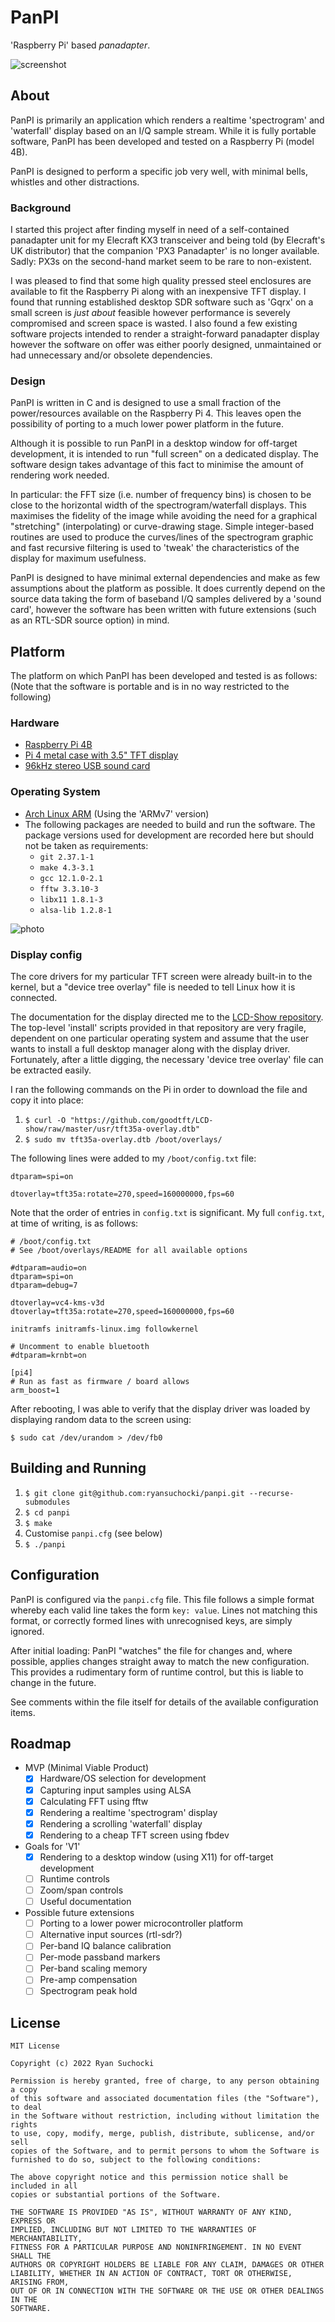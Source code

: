 # PanPI
'Raspberry Pi' based *panadapter*.

![screenshot](https://user-images.githubusercontent.com/278474/185504104-e697e979-ecaf-4e6b-b76a-1a81a1da90f1.png)

## About

PanPI is primarily an application which renders a realtime 'spectrogram' and 'waterfall' display based on an I/Q sample stream. While it is fully portable software, PanPI has been developed and tested on a Raspberry Pi (model 4B).

PanPI is designed to perform a specific job very well, with minimal bells, whistles and other distractions.

### Background

I started this project after finding myself in need of a self-contained panadapter unit for my Elecraft KX3 transceiver and being told (by Elecraft's UK distributor) that the companion 'PX3 Panadapter' is no longer available. Sadly: PX3s on the second-hand market seem to be rare to non-existent.

I was pleased to find that some high quality pressed steel enclosures are available to fit the Raspberry Pi along with an inexpensive TFT display. I found that running established desktop SDR software such as 'Gqrx' on a small screen is *just about* feasible however performance is severely compromised and screen space is wasted. I also found a few existing software projects intended to render a straight-forward panadapter display however the software on offer was either poorly designed, unmaintained or had unnecessary and/or obsolete dependencies.

### Design

PanPI is written in C and is designed to use a small fraction of the power/resources available on the Raspberry Pi 4. This leaves open the possibility of porting to a much lower power platform in the future.

Although it is possible to run PanPI in a desktop window for off-target development, it is intended to run "full screen" on a dedicated display. The software design takes advantage of this fact to minimise the amount of rendering work needed.

In particular: the FFT size (i.e. number of frequency bins) is chosen to be close to the horizontal width of the spectrogram/waterfall displays. This maximises the fidelity of the image while avoiding the need for a graphical "stretching" (interpolating) or curve-drawing stage. Simple integer-based routines are used to produce the curves/lines of the spectrogram graphic and fast recursive filtering is used to 'tweak' the characteristics of the display for maximum usefulness.

PanPI is designed to have minimal external dependencies and make as few assumptions about the platform as possible. It does currently depend on the source data taking the form of baseband I/Q samples delivered by a 'sound card', however the software has been written with future extensions (such as an RTL-SDR source option) in mind.

## Platform

The platform on which PanPI has been developed and tested is as follows: (Note that the software is portable and is in no way restricted to the following)

### Hardware
* [Raspberry Pi 4B](https://www.raspberrypi.com/products/raspberry-pi-4-model-b/)
* [Pi 4 metal case with 3.5" TFT display](https://www.mouser.co.uk/ProductDetail/DFRobot/FIT0820?qs=pBJMDPsKWf1f%252B%2Fx0HFXbyA%3D%3D)
* [96kHz stereo USB sound card](https://www.startech.com/en-gb/cards-adapters/icusbaudio2d)

### Operating System
* [Arch Linux ARM](https://archlinuxarm.org/platforms/armv8/broadcom/raspberry-pi-4) (Using the 'ARMv7' version)
* The following packages are needed to build and run the software. The package versions used for development are recorded here but should not be taken as requirements:
  * `git 2.37.1-1`
  * `make 4.3-3.1`
  * `gcc 12.1.0-2.1`
  * `fftw 3.3.10-3`
  * `libx11 1.8.1-3`
  * `alsa-lib 1.2.8-1`

![photo](https://user-images.githubusercontent.com/278474/186992126-67d05c45-e872-48e6-be8e-5f827d8043ff.jpg)

### Display config

The core drivers for my particular TFT screen were already built-in to the kernel, but a "device tree overlay" file is needed to tell Linux how it is connected.

The documentation for the display directed me to the [LCD-Show repository](https://github.com/goodtft/LCD-show). The top-level 'install' scripts provided in that repository are very fragile, dependent on one particular operating system and assume that the user wants to install a full desktop manager along with the display driver. Fortunately, after a little digging, the necessary 'device tree overlay' file can be extracted easily.

I ran the following commands on the Pi in order to download the file and copy it into place:

1. `$ curl -O "https://github.com/goodtft/LCD-show/raw/master/usr/tft35a-overlay.dtb"`
2. `$ sudo mv tft35a-overlay.dtb /boot/overlays/`

The following lines were added to my `/boot/config.txt` file:

```
dtparam=spi=on

dtoverlay=tft35a:rotate=270,speed=160000000,fps=60
```

Note that the order of entries in `config.txt` is significant. My full `config.txt`, at time of writing, is as follows:

```
# /boot/config.txt
# See /boot/overlays/README for all available options

#dtparam=audio=on
dtparam=spi=on
dtparam=debug=7

dtoverlay=vc4-kms-v3d
dtoverlay=tft35a:rotate=270,speed=160000000,fps=60

initramfs initramfs-linux.img followkernel

# Uncomment to enable bluetooth
#dtparam=krnbt=on

[pi4]
# Run as fast as firmware / board allows
arm_boost=1
```

After rebooting, I was able to verify that the display driver was loaded by displaying random data to the screen using:

`$ sudo cat /dev/urandom > /dev/fb0`

## Building and Running

1. `$ git clone git@github.com:ryansuchocki/panpi.git --recurse-submodules`
2. `$ cd panpi`
3. `$ make`
4. Customise `panpi.cfg` (see below)
5. `$ ./panpi`

## Configuration

PanPI is configured via the `panpi.cfg` file. This file follows a simple format whereby each valid line takes the form `key: value`. Lines not matching this format, or correctly formed lines with unrecognised keys, are simply ignored.

After initial loading: PanPI "watches" the file for changes and, where possible, applies changes straight away to match the new configuration. This provides a rudimentary form of runtime control, but this is liable to change in the future.

See comments within the file itself for details of the available configuration items.

## Roadmap

- MVP (Minimal Viable Product)
  - [x] Hardware/OS selection for development
  - [x] Capturing input samples using ALSA
  - [x] Calculating FFT using fftw
  - [x] Rendering a realtime 'spectrogram' display
  - [x] Rendering a scrolling 'waterfall' display
  - [x] Rendering to a cheap TFT screen using fbdev
- Goals for 'V1'
  - [x] Rendering to a desktop window (using X11) for off-target development
  - [ ] Runtime controls
  - [ ] Zoom/span controls
  - [ ] Useful documentation
- Possible future extensions
  - [ ] Porting to a lower power microcontroller platform
  - [ ] Alternative input sources (rtl-sdr?)
  - [ ] Per-band IQ balance calibration
  - [ ] Per-mode passband markers
  - [ ] Per-band scaling memory
  - [ ] Pre-amp compensation
  - [ ] Spectrogram peak hold

## License

```
MIT License

Copyright (c) 2022 Ryan Suchocki

Permission is hereby granted, free of charge, to any person obtaining a copy
of this software and associated documentation files (the "Software"), to deal
in the Software without restriction, including without limitation the rights
to use, copy, modify, merge, publish, distribute, sublicense, and/or sell
copies of the Software, and to permit persons to whom the Software is
furnished to do so, subject to the following conditions:

The above copyright notice and this permission notice shall be included in all
copies or substantial portions of the Software.

THE SOFTWARE IS PROVIDED "AS IS", WITHOUT WARRANTY OF ANY KIND, EXPRESS OR
IMPLIED, INCLUDING BUT NOT LIMITED TO THE WARRANTIES OF MERCHANTABILITY,
FITNESS FOR A PARTICULAR PURPOSE AND NONINFRINGEMENT. IN NO EVENT SHALL THE
AUTHORS OR COPYRIGHT HOLDERS BE LIABLE FOR ANY CLAIM, DAMAGES OR OTHER
LIABILITY, WHETHER IN AN ACTION OF CONTRACT, TORT OR OTHERWISE, ARISING FROM,
OUT OF OR IN CONNECTION WITH THE SOFTWARE OR THE USE OR OTHER DEALINGS IN THE
SOFTWARE.
```
